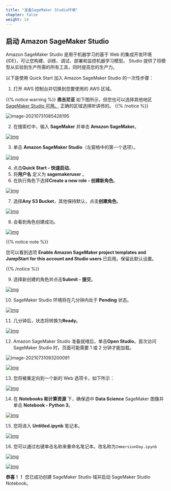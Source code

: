 ```yaml
---
title: "准备SageMaker Studio环境"
chapter: false
weight: 14
---
```


## 启动 Amazon SageMaker Studio

Amazon SageMaker Studio 是用于机器学习的基于 Web 的集成开发环境 (IDE)，可让您构建、训练、调试、部署和监控机器学习模型。 Studio 提供了将模型从实验到生产所需的所有工具，同时提高您的生产力。



以下是使用 Quick Start 加入 Amazon SageMaker Studio 的一次性步骤：

1. 打开 AWS 控制台并切换到您要使用的 AWS 区域。

{{% notice warning %}}
**弗吉尼亚** 如下图所示，但您也可以选择其他地区 [SageMaker Studio 可用。](https://docs.aws.amazon.com/sagemaker/latest/dg/studio.html) 正确的区域选择听讲师的。
{{% /notice %}}

![image-20210731085428195](/images/PredictiveMaintenance/image-20210731085428195.png)


2. 在搜索栏中，输入 **SageMaker** 并单击 **Amazon SageMaker**。

[![img](https://sagemaker-immersionday.workshop.aws/prerequisites/media/image23.png)](https://sagemaker-immersionday.workshop.aws/prerequisites/media/image23.png)

3. 单击 **Amazon SageMaker Studio**（左窗格中的第一个选项）。

[![img](https://sagemaker-immersionday.workshop.aws/prerequisites/media/image40.png)](https://sagemaker-immersionday.workshop.aws/prerequisites/media/image40.png)

4. 点击**Quick Start - 快速启动**。
5. 将**用户名** 定义为 **sagemakeruser** 。
6. 在执行角色下选择**Create a new role - 创建新角色**。

[![img](https://sagemaker-immersionday.workshop.aws/prerequisites/media/image24.png)](https://sagemaker-immersionday.workshop.aws/prerequisites/media/image24.png)

7. 选择**Any S3 Bucket**，其他保持默认，点击**创建角色**。

[![img](https://sagemaker-immersionday.workshop.aws/prerequisites/media/image25.png)](https://sagemaker-immersionday.workshop.aws/prerequisites/media/image25.png)

8. 会看到角色创建成功。

[![img](https://sagemaker-immersionday.workshop.aws/prerequisites/media/image26.png)](https://sagemaker-immersionday.workshop.aws/prerequisites/media/image26.png)



{{% notice note %}} 

您可以看到选项 **Enable Amazon SageMaker project templates and JumpStart for this account and Studio users** 已启用。保留此默认设置。 

{{% /notice %}}



9. 选择新创建的角色并点击**Submit - 提交**。

[![img](https://sagemaker-immersionday.workshop.aws/prerequisites/media/image27.png)](https://sagemaker-immersionday.workshop.aws/prerequisites/media/image27.png)

10. SageMaker Studio 环境将在几分钟内处于 **Pending** 状态。

[![img](https://sagemaker-immersionday.workshop.aws/prerequisites/media/image28.png)](https://sagemaker-immersionday.workshop.aws/prerequisites/media/image28.png)

11. 几分钟后，状态将转换为**Ready**。

[![img](https://sagemaker-immersionday.workshop.aws/prerequisites/media/image29.png)](https://sagemaker-immersionday.workshop.aws/prerequisites/media/image29.png)

12. Amazon SageMaker Studio 准备就绪后，单击**Open Studio**。首次访问 SageMaker Studio 时，页面可能需要 1 或 2 分钟才能加载。

![image-20210731093200091](/images/PredictiveMaintenance/image-20210731093200091v2.png)

[![img](https://sagemaker-immersionday.workshop.aws/prerequisites/media/image30.png)](https://sagemaker-immersionday.workshop.aws/prerequisites/media/image30.png)

13. 您将被重定向到一个新的 Web 选项卡，如下所示：

[![img](https://sagemaker-immersionday.workshop.aws/prerequisites/media/image31.png)](https://sagemaker-immersionday.workshop.aws/prerequisites/media/image31.png)

14. 在 **Notebooks 和计算资源** 下，确保选中 **Data Science** SageMaker 图像并单击 **Notebook - Python 3**。

[![img](https://sagemaker-immersionday.workshop.aws/prerequisites/media/image32.png)](https://sagemaker-immersionday.workshop.aws/prerequisites/media/image32.png)

15. 您将进入 **Untitled.ipynb** 笔记本。

[![img](https://sagemaker-immersionday.workshop.aws/prerequisites/media/image33.png)](https://sagemaker-immersionday.workshop.aws/prerequisites/media/image33.png)

16. 您可以通过右键单击名称来重命名笔记本。改名称为`ImmersionDay.ipynb`

[![img](https://sagemaker-immersionday.workshop.aws/prerequisites/media/image34.png)](https://sagemaker-immersionday.workshop.aws/prerequisites/media/image34.png)

[![img](https://sagemaker-immersionday.workshop.aws/prerequisites/media/image35.png)](https://sagemaker-immersionday.workshop.aws/prerequisites/media/image35.png)

**恭喜！！** 您已成功创建 SageMaker Studio 域并启动 SageMaker Studio Notebook。





